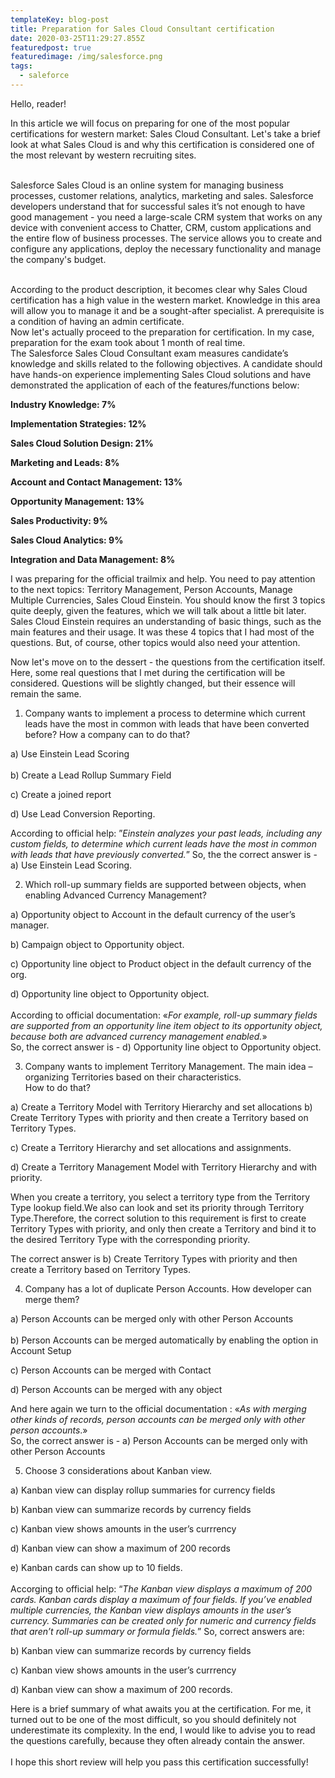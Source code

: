 ```yaml
---
templateKey: blog-post
title: Preparation for Sales Cloud Consultant certification
date: 2020-03-25T11:29:27.855Z
featuredpost: true
featuredimage: /img/salesforce.png
tags:
  - saleforce
---
```

Hello, reader!

In this article we will focus on preparing for one of the most popular certifications for western market: Sales Cloud Consultant. Let's take a brief look at what Sales Cloud is and why this certification is considered one of the most relevant by western recruiting sites.

\
Salesforce Sales Cloud is an online system for managing business processes, customer relations, analytics, marketing and sales. Salesforce developers understand that for successful sales it’s not enough to have good management - you need a large-scale CRM system that works on any device with convenient access to Chatter, CRM, custom applications and the entire flow of business processes. The service allows you to create and configure any applications, deploy the necessary functionality and manage the company's budget.

\
According to the product description, it becomes clear why Sales Cloud certification has a high value in the western market. Knowledge in this area will allow you to manage it and be a sought-after specialist. A prerequisite is a condition of having an admin certificate.\
Now let's actually proceed to the preparation for certification. In my case, preparation for the exam took about 1 month of real time.\
The Salesforce Sales Cloud Consultant exam measures candidate’s knowledge and skills related to the following objectives. A candidate should have hands-on experience implementing Sales Cloud solutions and have demonstrated the application of each of the features/functions below:

**Industry Knowledge: 7%**

**Implementation Strategies: 12%**

**Sales Cloud Solution Design: 21%**

**Marketing and Leads: 8%**

**Account and Contact Management: 13%**

**Opportunity Management: 13%**

**Sales Productivity: 9%**

**Sales Cloud Analytics: 9%**

**Integration and Data Management: 8%**

I was preparing for the official trailmix and help. You need to pay attention to the next topics: Territory Management, Person Accounts, Manage Multiple Currencies, Sales Cloud Einstein. You should know the first 3 topics quite deeply, given the features, which we will talk about a little bit later. Sales Cloud Einstein requires an understanding of basic things, such as the main features and their usage. It was these 4 topics that I had most of the questions. But, of course, other topics would also need your attention.

Now let's move on to the dessert - the questions from the certification itself. Here, some real questions that I met during the certification will be considered. Questions will be slightly changed, but their essence will remain the same.

1. Company wants to implement a process to determine which current leads have the most in common with leads that have been converted before? How a company can to do that?

a) Use Einstein Lead Scoring \
\
b) Create a Lead Rollup Summary Field

c) Create a joined report

d) Use Lead Conversion Reporting.

According to official help: ”*Einstein analyzes your past leads, including any custom fields, to determine which current leads have the most in common with leads that have previously converted.*” So, the the correct answer is - а) Use Einstein Lead Scoring.

2. Which roll-up summary fields are supported between objects, when enabling Advanced Currency Management?

a) Opportunity object to Account in the default currency of the user’s manager.

b) Campaign object to Opportunity object.

с) Opportunity line object to Product object in the default currency of the org.

d) Opportunity line object to Opportunity object.\
\
According to official documentation: «*For example, roll-up summary fields are supported from an opportunity line item object to its opportunity object, because both are advanced currency management enabled.*»\
So, the correct answer is - d) Opportunity line object to Opportunity object.

3. Company wants to implement Territory Management. The main idea – organizing Territories based on their characteristics.\
How to do that?

a) Create a Territory Model with Territory Hierarchy and set allocations b) Create Territory Types with priority and then create а Territory based on Territory Types.

с) Create a Territory Hierarchy and set allocations and assignments.

d) Create a Territory Management Model with Territory Hierarchy and with priority.

When you create a territory, you select a territory type from the Territory Type lookup field.We also can look and set its priority through Territory Type.Therefore, the correct solution to this requirement is first to create Territory Types with priority, and only then create a Territory and bind it to the desired Territory Type with the corresponding priority.

The correct answer is b) Create Territory Types with priority and then create a Territory based on Territory Types.

4. Company has a lot of duplicate Person Accounts. How developer can merge them?

a) Person Accounts can be merged only with other Person Accounts\
\
 b) Person Accounts can be merged automatically by enabling the option in Account Setup

c) Person Accounts can be merged with Contact

d) Person Accounts can be merged with any object

And here again we turn to the official documentation : «*As with merging other kinds of records, person accounts can be merged only with other person accounts*.»\
So, the correct answer is - а) Person Accounts can be merged only with other Person Accounts

5. Choose 3 considerations about Kanban view.

a) Kanban view can display rollup summaries for currency fields

b) Kanban view can summarize records by currency fields

c) Kanban view shows amounts in the user’s currrency

d) Kanban view can show a maximum of 200 records

e) Kanban сards can show up to 10 fields.\
\
Accorging to official help: “*The Kanban view displays a maximum of 200 cards. Kanban cards display a maximum of four fields. If you’ve enabled multiple currencies, the Kanban view displays amounts in the user’s currency. Summaries can be created only for numeric and currency fields that aren’t roll-up summary or formula fields.*” So, correct answers are:

b) Kanban view can summarize records by currency fields

c) Kanban view shows amounts in the user’s currrency

d) Kanban view can show a maximum of 200 records.

Here is a brief summary of what awaits you at the certification. For me, it turned out to be one of the most difficult, so you should definitely not underestimate its complexity. In the end, I would like to advise you to read the questions carefully, because they often already contain the answer. \
\
I hope this short review will help you pass this certification successfully!